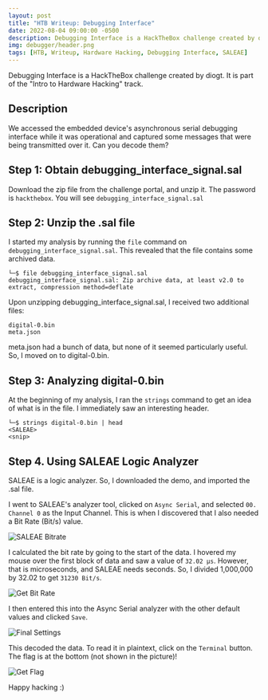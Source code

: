 ```yaml
---
layout: post
title: "HTB Writeup: Debugging Interface"
date: 2022-08-04 09:00:00 -0500
description: Debugging Interface is a HackTheBox challenge created by diogt. It is part of the "Intro To Hardware Hacking" track.
img: debugger/header.png
tags: [HTB, Writeup, Hardware Hacking, Debugging Interface, SALEAE]
---
```

Debugging Interface is a HackTheBox challenge created by diogt. It is part of the "Intro to Hardware Hacking" track.


## Description
We accessed the embedded device's asynchronous serial debugging interface while it was operational and captured some messages that were being transmitted over it. Can you decode them?


## Step 1: Obtain debugging_interface_signal.sal 

Download the zip file from the challenge portal, and unzip it. The password is `hackthebox`. You will see `debugging_interface_signal.sal`


## Step 2: Unzip the .sal file

I started my analysis by running the `file` command on `debugging_interface_signal.sal`. This revealed that the file contains some archived data.

```
└─$ file debugging_interface_signal.sal                                                                
debugging_interface_signal.sal: Zip archive data, at least v2.0 to extract, compression method=deflate
```
Upon unzipping debugging_interface_signal.sal,  I received two additional files: 

```
digital-0.bin
meta.json
```

meta.json had a bunch of data, but none of it seemed particularly useful. So, I moved on to digital-0.bin.


## Step 3: Analyzing digital-0.bin
At the beginning of my analysis, I ran the `strings` command to get an idea of what is in the file. I immediately saw an interesting header. 

```
└─$ strings digital-0.bin | head
<SALEAE>
<snip>
```

## Step 4. Using SALEAE Logic Analyzer

SALEAE is a logic analyzer. So, I downloaded the demo, and imported the .sal file. 

I went to SALEAE's analyzer tool, clicked on `Async Serial`, and selected `00. Channel 0` as the Input Channel. This is when I discovered that I also needed a Bit Rate (Bit/s) value.  

![SALEAE Bitrate]({{site.baseurl}}/assets/img/debugger/initial-settings.png)


I calculated the bit rate by going to the start of the data. I hovered my mouse over the first block of data and saw a value of `32.02 µs`. However, that is microseconds, and SALEAE needs seconds. So, I divided 1,000,000 by 32.02 to get `31230 Bit/s`. 

![Get Bit Rate]({{site.baseurl}}/assets/img/debugger/bitrate.png)

I then entered this into the Async Serial analyzer with the other default values and clicked `Save`.

![Final Settings]({{site.baseurl}}/assets/img/debugger/saleae-settings.png)

This decoded the data. To read it in plaintext, click on the `Terminal` button. The flag is at the bottom (not shown in the picture)! 

![Get Flag]({{site.baseurl}}/assets/img/debugger/saleae-flag.png)

Happy hacking :) 

